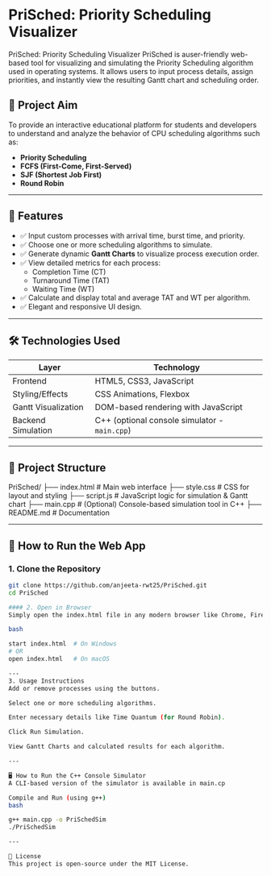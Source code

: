 # PriSched: Priority Scheduling Visualizer
PriSched: Priority Scheduling Visualizer PriSched is auser-friendly web-based tool for visualizing and simulating the Priority Scheduling algorithm used in operating systems. It allows users to input process details, assign priorities, and instantly view the resulting Gantt chart and scheduling order.


## 🎯 Project Aim

To provide an interactive educational platform for students and developers to understand and analyze the behavior of CPU scheduling algorithms such as:
- **Priority Scheduling**
- **FCFS (First-Come, First-Served)**
- **SJF (Shortest Job First)**
- **Round Robin**

---

## 🧩 Features

- ✅ Input custom processes with arrival time, burst time, and priority.
- ✅ Choose one or more scheduling algorithms to simulate.
- ✅ Generate dynamic **Gantt Charts** to visualize process execution order.
- ✅ View detailed metrics for each process:
  - Completion Time (CT)
  - Turnaround Time (TAT)
  - Waiting Time (WT)
- ✅ Calculate and display total and average TAT and WT per algorithm.
- ✅ Elegant and responsive UI design.

---

## 🛠️ Technologies Used

| Layer            | Technology           |
|------------------|----------------------|
| Frontend         | HTML5, CSS3, JavaScript |
| Styling/Effects  | CSS Animations, Flexbox |
| Gantt Visualization | DOM-based rendering with JavaScript |
| Backend Simulation | C++ (optional console simulator - `main.cpp`) |

---

## 📁 Project Structure

PriSched/
├── index.html # Main web interface
├── style.css # CSS for layout and styling
├── script.js # JavaScript logic for simulation & Gantt chart
├── main.cpp # (Optional) Console-based simulation tool in C++
├── README.md # Documentation


---

## 🚀 How to Run the Web App

### 1. Clone the Repository

```bash
git clone https://github.com/anjeeta-rwt25/PriSched.git
cd PriSched

#### 2. Open in Browser
Simply open the index.html file in any modern browser like Chrome, Firefox, or Edge:

bash

start index.html  # On Windows
# OR
open index.html   # On macOS

---
3. Usage Instructions
Add or remove processes using the buttons.

Select one or more scheduling algorithms.

Enter necessary details like Time Quantum (for Round Robin).

Click Run Simulation.

View Gantt Charts and calculated results for each algorithm.

---

🖥️ How to Run the C++ Console Simulator
A CLI-based version of the simulator is available in main.cp

Compile and Run (using g++)
bash

g++ main.cpp -o PriSchedSim
./PriSchedSim

---

📜 License
This project is open-source under the MIT License.


